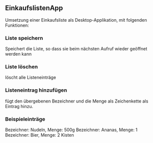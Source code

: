 ## EinkaufslistenApp

Umsetzung einer Einkaufsliste als Desktop-Applikation, mit folgenden Funktionen:

### Liste speichern

Speichert die Liste, so dass sie beim nächsten Aufruf wieder geöffnet werden kann

### Liste löschen

löscht alle Listeneinträge

### Listeneintrag hinzufügen

fügt den übergebenen Bezeichner und die Menge als Zeichenkette als Eintrag hinzu.

### Beispieleinträge

Bezeichner: Nudeln, Menge: 500g
Bezeichner: Ananas, Menge: 1
Bezeichner: Bier, Menge: 2 Kisten
